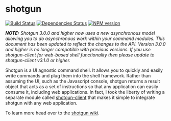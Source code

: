 # shotgun

[![Build Status](https://travis-ci.org/Chevex/shotgun.png)](https://travis-ci.org/Chevex/shotgun)
[![Dependencies Status](https://gemnasium.com/Chevex/shotgun.png)](https://gemnasium.com/Chevex/shotgun)
[![NPM version](https://badge.fury.io/js/shotgun.png)](http://badge.fury.io/js/shotgun)

_**NOTE:** Shotgun 3.0.0 and higher now uses a new asynchronous model allowing you to do asynchronous work within your command modules. This document has been updated to reflect the changes to the API. Version 3.0.0 and higher is no longer compatible with previous versions. If you use shotgun-client for web-based shell functionality then please update to shotgun-client v3.1.0 or higher._

Shotgun is a UI agnostic command shell. It allows you to quickly and easily write commands and plug them into the shell framework. Rather than assuming the UI, such as the Javascript console, shotgun returns a result object that acts as a set of instructions so that any application can easily consume it, including web applications. In fact, I took the liberty of writing a separate module called [shotgun-client](https://npmjs.org/package/shotgun-client) that makes it simple to integrate shotgun with any web application.

To learn more head over to the [shotgun wiki](https://github.com/Chevex/shotgun/wiki).